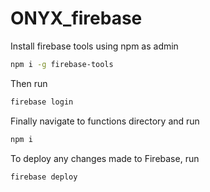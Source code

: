 # ONYX_firebase

Install firebase tools using npm as admin

```bash
npm i -g firebase-tools
```

Then run

```bash
firebase login
```

Finally navigate to functions directory and run

```bash
npm i
```

To deploy any changes made to Firebase, run

```bash
firebase deploy
```
